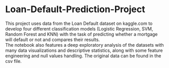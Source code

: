 # Loan-Default-Prediction-Project

This project uses data from the Loan Default dataset on kaggle.com to develop four different classification models (Logistic Regression, SVM, Random Forest and KNN) with the task of predicting whether a mortgage will default or not and compares their results. <br>
The notebook also features a deep exploratory analysis of the datasets with many data visualizations and descriptive statistics, along with some feature engineering and null values handling. 
The original data can be found in the csv file.
